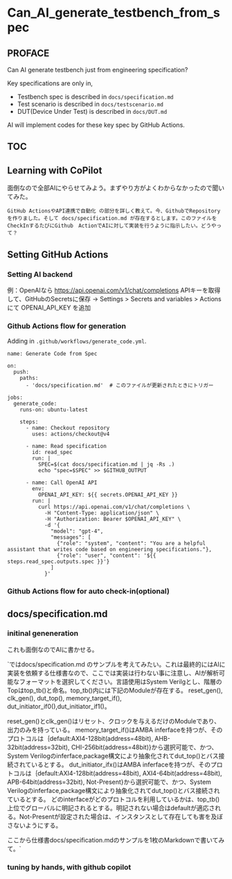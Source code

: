 # Can_AI_generate_testbench_from_spec
## PROFACE
Can AI generate testbench just from engineering specification? 

Key specifications are only in, 
- Testbench spec is described in `docs/specification.md`
- Test scenario is described in `docs/testscenario.md`
- DUT(Device Under Test) is described in `docs/DUT.md`

AI will implement codes for these key spec by GitHub Actions.

## TOC

## Learning with CoPilot
面倒なので全部AIにやらせてみよう。まずやり方がよくわからなかったので聞いてみた。

`GitHub ActionsやAPI連携で自動化 の部分を詳しく教えて。今、GithubでRepositoryを作りました。そして docs/specification.md が存在するとします。このファイルをCheckInするたびにGithub　ActionでAIに対して実装を行うように指示したい。どうやって？`


## Setting GitHub Actions

### Setting AI backend

例：OpenAIなら https://api.openai.com/v1/chat/completions
APIキーを取得して、GitHubのSecretsに保存 → Settings > Secrets and variables > Actions にて OPENAI_API_KEY を追加

### Github Actions flow for generation

Adding in `.github/workflows/generate_code.yml`.

```
name: Generate Code from Spec

on:
  push:
    paths:
      - 'docs/specification.md'  # このファイルが更新されたときにトリガー

jobs:
  generate_code:
    runs-on: ubuntu-latest

    steps:
      - name: Checkout repository
        uses: actions/checkout@v4

      - name: Read specification
        id: read_spec
        run: |
          SPEC=$(cat docs/specification.md | jq -Rs .)
          echo "spec=$SPEC" >> $GITHUB_OUTPUT

      - name: Call OpenAI API
        env:
          OPENAI_API_KEY: ${{ secrets.OPENAI_API_KEY }}
        run: |
          curl https://api.openai.com/v1/chat/completions \
            -H "Content-Type: application/json" \
            -H "Authorization: Bearer $OPENAI_API_KEY" \
            -d '{
              "model": "gpt-4",
              "messages": [
                {"role": "system", "content": "You are a helpful assistant that writes code based on engineering specifications."},
                {"role": "user", "content": '${{ steps.read_spec.outputs.spec }}'}
              ]
            }'
```


### Github Actions flow for auto check-in(optional)

## docs/specification.md

### initinal geneneration
これも面倒なのでAIに書かせる。

`ではdocs/specification.md のサンプルを考えてみたい。これは最終的にはAIに実装を依頼する仕様書なので、ここでは実装は行わない事に注意し、AIが解析可能なフォーマットを選択してください。言語使用はSystem Verilgとし、階層のTopはtop_tb()と命名。top_tb()内には下記のModuleが存在する。 reset_gen(), clk_gen(), dut_top(), memory_target_if(), dut_initiator_if0(),dut_initiator_if1()。

reset_gen()とclk_gen()はリセット、クロックを与えるだけのModuleであり、出力のみを持っている。
memory_target_if()はAMBA inferfaceを持つが、そのプロトコルは｛default:AXI4-128bit(address=48bit), AHB-32bit(address=32bit), CHI-256bit(address=48bit)}から選択可能で、かつ、System Verilogのinferface,package構文により抽象化されてdut_top()とバス接続されているとする。
dut_initiator_ifx()はAMBA inferfaceを持つが、そのプロトコルは｛default:AXI4-128bit(address=48bit), AXI4-64bit(address=48bit), APB-64bit(address=32bit), Not-Present}から選択可能で、かつ、System Verilogのinferface,package構文により抽象化されてdut_top()とバス接続されているとする。
どのinterfaceがどのプロトコルを利用しているかは、top_tb()上位でグローバルに明記されるとする。明記されない場合はdefaultが適応される。Not-Presentが設定された場合は、インスタンスとして存在しても害を及ぼさないようにする。

ここから仕様書docs/specification.mdのサンプルを1枚のMarkdownで書いてみて。`

### tuning by hands, with github copilot



